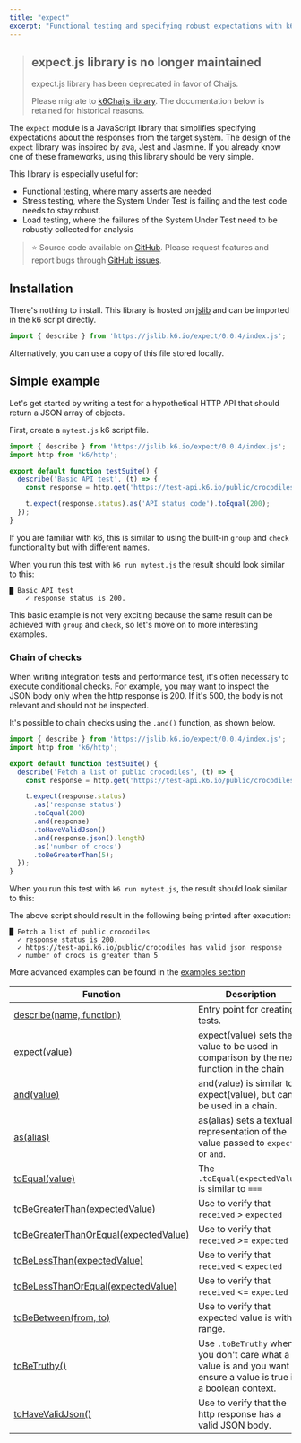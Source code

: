 ```yaml
---
title: "expect"
excerpt: "Functional testing and specifying robust expectations with k6"
---
```


<Blockquote mod="warning">

## expect.js library is no longer maintained

expect.js library has been deprecated in favor of Chaijs. 

Please migrate to [k6Chaijs library](../k6chaijs). The documentation below is retained for historical reasons.

</Blockquote>

The `expect` module is a JavaScript library that simplifies specifying expectations about the responses from the target system. The design of the `expect` library was inspired by ava, Jest and Jasmine. If you already know one of these frameworks, using this library should be very simple. 

This library is especially useful for:
 - Functional testing, where many asserts are needed
 - Stress testing, where the System Under Test is failing and the test code needs to stay robust.
 - Load testing, where the failures of the System Under Test need to be robustly collected for analysis

> ⭐️ Source code available on [GitHub](https://github.com/k6io/k6-jslib-expect). 
> Please request features and report bugs through [GitHub issues](https://github.com/k6io/k6-jslib-expect/issues).

## Installation
There's nothing to install. This library is hosted on [jslib](https://jslib.k6.io/) and can be imported in the k6 script directly.

<CodeGroup labels={[]}>

```javascript
import { describe } from 'https://jslib.k6.io/expect/0.0.4/index.js';
```

</CodeGroup>

Alternatively, you can use a copy of this file stored locally.

## Simple example

Let's get started by writing a test for a hypothetical HTTP API that should return a JSON array of objects. 

First, create a `mytest.js` k6 script file.


<CodeGroup labels={[]}>

```javascript
import { describe } from 'https://jslib.k6.io/expect/0.0.4/index.js';
import http from 'k6/http';

export default function testSuite() {
  describe('Basic API test', (t) => {
    const response = http.get('https://test-api.k6.io/public/crocodiles');

    t.expect(response.status).as('API status code').toEqual(200);
  });
}
```

</CodeGroup>

If you are familiar with k6, this is similar to using the built-in `group` and `check` functionality but with different names.

When you run this test with `k6 run mytest.js` the result should look similar to this:

```
█ Basic API test
    ✓ response status is 200.
```

This basic example is not very exciting because the same result can be achieved with `group` and `check`, so let's move on to more interesting examples.

### Chain of checks

When writing integration tests and performance test, it's often necessary to execute conditional checks. For example, you may want to inspect the JSON body only when the http response is 200. If it's 500, the body is not relevant and should not be inspected. 

It's possible to chain checks using the `.and()` function, as shown below.

<CodeGroup labels={[]}>

```javascript
import { describe } from 'https://jslib.k6.io/expect/0.0.4/index.js';
import http from 'k6/http';

export default function testSuite() {
  describe('Fetch a list of public crocodiles', (t) => {
    const response = http.get('https://test-api.k6.io/public/crocodiles');

    t.expect(response.status)
      .as('response status')
      .toEqual(200)
      .and(response)
      .toHaveValidJson()
      .and(response.json().length)
      .as('number of crocs')
      .toBeGreaterThan(5);
  });
}
```

</CodeGroup>

When you run this test with `k6 run mytest.js`, the result should look similar to this:

The above script should result in the following being printed after execution:

```
█ Fetch a list of public crocodiles
  ✓ response status is 200.
  ✓ https://test-api.k6.io/public/crocodiles has valid json response
  ✓ number of crocs is greater than 5
```

More advanced examples can be found in the [examples section](/examples/functional-testing)


| Function | Description |
| -------- | ----------- |
| [describe(name, function)](/javascript-api/jslib/expect/describe)  | Entry point for creating tests. |
| [expect(value)](/javascript-api/jslib/expect/expect)  | expect(value) sets the value to be used in comparison by the next function in the chain |
| [and(value)](/javascript-api/jslib/expect/and)  | and(value) is similar to expect(value), but can be used in a chain. |
| [as(alias)](/javascript-api/jslib/expect/as)  | as(alias) sets a textual representation of the value passed to `expect` or `and`. |
| [toEqual(value)](/javascript-api/jslib/expect/toequal)  | The `.toEqual(expectedValue)` is similar to `===`    |
| [toBeGreaterThan(expectedValue)](/javascript-api/jslib/expect/tobegreaterthan)  | Use to verify that `received` > `expected` |
| [toBeGreaterThanOrEqual(expectedValue)](/javascript-api/jslib/expect/tobegreaterthanorequal)  | Use to verify that `received` >= `expected` |
| [toBeLessThan(expectedValue)](/javascript-api/jslib/expect/tobelessthan)  | Use to verify that `received` < `expected` |
| [toBeLessThanOrEqual(expectedValue)](/javascript-api/jslib/expect/tobelessthanorequal)  | Use to verify that `received` <= `expected` |
| [toBeBetween(from, to)](/javascript-api/jslib/expect/tobebetween)  | Use to verify that expected value is within range. |
| [toBeTruthy()](/javascript-api/jslib/expect/tobetruthy)  | Use `.toBeTruthy` when you don't care what a value is and you want to ensure a value is true in a boolean context.  | 
| [toHaveValidJson()](/javascript-api/jslib/expect/tohavevalidjson)  | Use to verify that the http response has a valid JSON body. |


